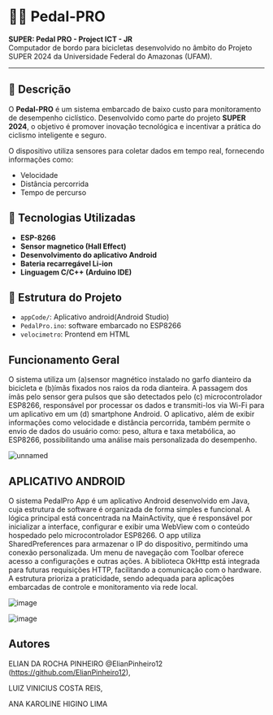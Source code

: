 # 🚴‍♂️ Pedal-PRO

**SUPER: Pedal PRO - Project ICT - JR**  
Computador de bordo para bicicletas desenvolvido no âmbito do Projeto SUPER 2024 da Universidade Federal do Amazonas (UFAM).

---

## 📌 Descrição

O **Pedal-PRO** é um sistema embarcado de baixo custo para monitoramento de desempenho ciclístico. Desenvolvido como parte do projeto **SUPER 2024**, o objetivo é promover inovação tecnológica e incentivar a prática do ciclismo inteligente e seguro.

O dispositivo utiliza sensores para coletar dados em tempo real, fornecendo informações como:

- Velocidade
- Distância percorrida
- Tempo de percurso

## 🧠 Tecnologias Utilizadas

- **ESP-8266**
- **Sensor magnetico (Hall Effect)**
- **Desenvolvimento do aplicativo Android**
- **Bateria recarregável Li-ion**
- **Linguagem C/C++ (Arduino IDE)**
  
## 📁 Estrutura do Projeto
- `appCode/`: Aplicativo android(Android Studio)
- `PedalPro.ino`: software embarcado no ESP8266
- `velocimetro`: Prontend em HTML

## Funcionamento Geral
O sistema utiliza um (a)sensor magnético instalado no garfo dianteiro da bicicleta e (b)ímãs fixados nos raios da roda dianteira. A passagem dos ímãs pelo sensor gera pulsos que são detectados pelo (c) microcontrolador ESP8266, responsável por processar os dados e transmiti-los via Wi-Fi para um aplicativo em um (d) smartphone Android. O aplicativo, além de exibir informações como velocidade e distância percorrida, também permite o envio de dados do usuário como: peso, altura e taxa metabólica, ao ESP8266, possibilitando uma análise mais personalizada do desempenho.

![unnamed](https://github.com/user-attachments/assets/430514cc-cac4-4105-89fc-9a0397417eb8)

## APLICATIVO ANDROID
O sistema PedalPro App é um aplicativo Android desenvolvido em Java, cuja estrutura de software é organizada de forma simples e funcional. A lógica principal está concentrada na MainActivity, que é responsável por inicializar a interface, configurar e exibir uma WebView com o conteúdo hospedado pelo microcontrolador ESP8266. O app utiliza SharedPreferences para armazenar o IP do dispositivo, permitindo uma conexão personalizada. Um menu de navegação com Toolbar oferece acesso a configurações e outras ações. A biblioteca OkHttp está integrada para futuras requisições HTTP, facilitando a comunicação com o hardware. A estrutura prioriza a praticidade, sendo adequada para aplicações embarcadas de controle e monitoramento via rede local.

![image](https://github.com/user-attachments/assets/eeab98d9-378c-48c3-bddd-ff90e0c9cd7c)

![image](https://github.com/user-attachments/assets/3ed62e8e-8d2a-4279-a035-54a49d244906)

## Autores

ELIAN DA ROCHA PINHEIRO @ElianPinheiro12 (https://github.com/ElianPinheiro12),

LUIZ VINICIUS COSTA REIS, 

ANA KAROLINE HIGINO LIMA
